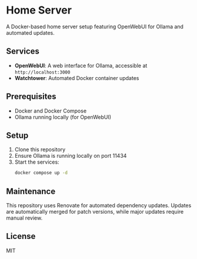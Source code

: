 # Home Server

A Docker-based home server setup featuring OpenWebUI for Ollama and automated updates.

## Services

- **OpenWebUI**: A web interface for Ollama, accessible at `http://localhost:3000`
- **Watchtower**: Automated Docker container updates

## Prerequisites

- Docker and Docker Compose
- Ollama running locally (for OpenWebUI)

## Setup

1. Clone this repository
2. Ensure Ollama is running locally on port 11434
3. Start the services:
   ```bash
   docker compose up -d
   ```

## Maintenance

This repository uses Renovate for automated dependency updates. Updates are automatically merged for patch versions, while major updates require manual review.

## License

MIT
